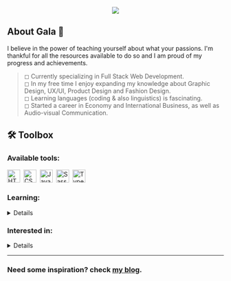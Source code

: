 <p align="center"><img src="https://64.media.tumblr.com/7d17848e6d49a0a75f94439488e5bd2a/7666d647ea0ecde2-bc/s400x600/b46bfccddc15dca476bbd8af3ed2e2917cf556ba.png"/></p>

## About Gala 🦋

I believe in the power of teaching yourself about what your passions. I'm thankful for all the resources available to do so and I am proud of my progress and achievements.

> ◻ Currently specializing in Full Stack Web Development. </br>
> ◻ In my free time I enjoy expanding my knowledge about Graphic Design, UX/UI, Product Design and Fashion Design. </br>
> ◻ Learning languages (coding & also linguistics) is fascinating. </br>
> ◻ Started a career in Economy and International Business, as well as Audio-visual Communication. </br>

## 🛠 Toolbox

### Available tools:

<p>
  <img src="https://cdn.jsdelivr.net/gh/devicons/devicon/icons/html5/html5-original.svg" title="HTML" alt="HTML" width="30" height="30" />&nbsp;
  <img src="https://cdn.jsdelivr.net/gh/devicons/devicon/icons/css3/css3-original.svg" title="CSS" alt="CSS" width="30" height="30" />&nbsp;
  <img src="https://cdn.jsdelivr.net/gh/devicons/devicon/icons/javascript/javascript-original.svg" title="Javascript" alt="Javascript" width="30" height="30" />&nbsp;
  <img src="https://cdn.jsdelivr.net/gh/devicons/devicon/icons/sass/sass-original.svg" title="Sass" alt="Sass" width="30" height="30" />&nbsp;
   <img src="https://cdn.jsdelivr.net/gh/devicons/devicon/icons/typescript/typescript-original.svg" title="TypeScript" alt="TypeScript" width="30" height="30" />&nbsp;
</p>

### Learning:

<details>
 <p>
  <img src="https://cdn.jsdelivr.net/gh/devicons/devicon/icons/mongodb/mongodb-original.svg" title="MongoDB" alt="MongoDB" width="30" height="30" />&nbsp;
  <img src="https://cdn.jsdelivr.net/gh/devicons/devicon/icons/express/express-original.svg" title="Express" alt="Express" width="30" height="30" />&nbsp;
  <img src="https://cdn.jsdelivr.net/gh/devicons/devicon/icons/blender/blender-original.svg" title="Blender" alt="Blender" width="30" height="30" />&nbsp;
  <img src="https://cdn.jsdelivr.net/gh/devicons/devicon/icons/react/react-original.svg" title="React" alt="React" width="30" height="30" />&nbsp;
  <img src="https://cdn.jsdelivr.net/gh/devicons/devicon/icons/nodejs/nodejs-original-wordmark.svg" title="Node.js" alt="Node.js" width="30" height="30"   />&nbsp;
 </p>
</details>

### Interested in:

<details>
 <p>
  <img src="https://cdn.jsdelivr.net/gh/devicons/devicon/icons/python/python-original.svg" title="Python" alt="Python" width="30" height="30" />&nbsp; 
  <img src="https://raw.githubusercontent.com/bestofjs/bestofjs-webui/master/public/logos/remix.svg" title="Remix" alt="Remix" width="30" height="30" />&nbsp;
  <img src="https://cdn.jsdelivr.net/gh/devicons/devicon/icons/raspberrypi/raspberrypi-original.svg" title="Raspberry PI" alt="Raspberry PI" width="30" height="30" />&nbsp;
  <img src="https://cdn.jsdelivr.net/gh/devicons/devicon/icons/d3js/d3js-original.svg" title="D3" alt="D3" width="30" height="30" />&nbsp;
  <img src="https://cdn.jsdelivr.net/gh/devicons/devicon/icons/redux/redux-original.svg" title="Redux" alt="Redux" width="30" height="30" />&nbsp;
  <img src="https://cdn.jsdelivr.net/gh/devicons/devicon/icons/nestjs/nestjs-plain.svg" title="NestJS" alt="NestJS" width="30" height="30" />&nbsp;
  <img src="https://cdn.jsdelivr.net/gh/devicons/devicon/icons/rust/rust-plain.svg" title="Rust" alt="Rust" width="30" height="30" />&nbsp;
  <img src="https://cdn.jsdelivr.net/gh/devicons/devicon/icons/cplusplus/cplusplus-original.svg" title="C++" alt="C++" width="30" height="30" />&nbsp;
  <img src="https://cdn.jsdelivr.net/gh/devicons/devicon/icons/unity/unity-original.svg" title="Unity" alt="Unity" width="30" height="30" />&nbsp;
  <img src="https://cdn.jsdelivr.net/gh/devicons/devicon/icons/csharp/csharp-original.svg" title="C#" alt="C#" width="30" height="30" />&nbsp;
  <img src="https://cdn.jsdelivr.net/gh/devicons/devicon/icons/vuejs/vuejs-original.svg" title="Vue.js" alt="Vue.js" width="30" height="30" />&nbsp;
  <img src="https://cdn.jsdelivr.net/gh/devicons/devicon/icons/r/r-original.svg" title="R" alt="R" width="30" height="30" />&nbsp;
 </p>
</details>

---

### Need some inspiration? check [my blog](https://468s.tumblr.com/ "468s").



